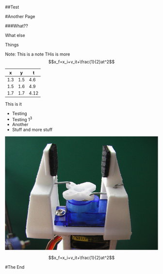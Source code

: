 ##Test



<!-- .slide: data-background="#ff0000" -->
#Another Page



###What??


What else



Things

Note: 
This is a note
THis is more
$$x_f=x_i+v_it+\frac{1}{2}at^2$$



x   |   y | t
--- | --- | ---
1.3 | 1.5 | 4.6
1.5 | 1.6 | 4.9
1.7 | 1.7 | 4.12



This is it

- Testing <!-- .element: class="fragment"-->
- Testing 1<sup>3</sup> <!-- .element: class="fragment"-->
- Another <!-- .element: class="fragment"-->
- Stuff and more stuff <!-- .element: class="fragment"-->



![](Gripper_display_large.jpg) <!-- .element: class="stretch"-->



$$x_f=x_i+v_it+\frac{1}{2}at^2$$



#The End
